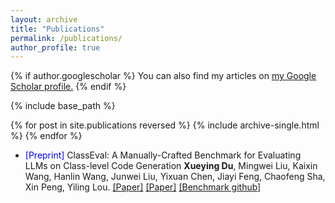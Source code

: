 ```yaml
---
layout: archive
title: "Publications"
permalink: /publications/
author_profile: true
---
```


{% if author.googlescholar %}
  You can also find my articles on <u><a href="{{author.googlescholar}}">my Google Scholar profile</a>.</u>
{% endif %}

{% include base_path %}

{% for post in site.publications reversed %}
  {% include archive-single.html %}
{% endfor %}

* <font color="blue"> [Preprint] </font> ClassEval: A Manually-Crafted Benchmark for Evaluating LLMs on Class-level Code Generation
**Xueying Du**, Mingwei Liu, Kaixin Wang, Hanlin Wang, Junwei Liu, Yixuan Chen, Jiayi Feng, Chaofeng Sha, Xin Peng, Yiling Lou.
[[Paper]](https://arxiv.org/pdf/2308.01861.pdf) 
[[Paper]](https://arxiv.org/pdf/2308.01861.pdf) [[Benchmark github]](https://github.com/FudanSELab/ClassEval)
